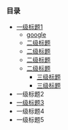 ### 目录
* [一级标题1](./main.md)
  * [google](http://www.google.com/doc/doc.md)
  * [二级标题](./a/a.md)
  * [二级标题](./a/a.md)
  * [二级标题](./a/a.md)
  * [二级标题](./a/a.md)
    * [三级标题](./a/a.md)
    * [三级标题](./a/a.md)
* 一级标题2
* [一级标题3](./a/a.md)
* 一级标题4
* 一级标题5

